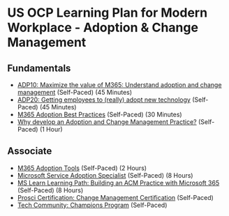 # US OCP Learning Plan for Modern Workplace - Adoption & Change Management

## Fundamentals

* [ADP10: Maximize the value of M365: Understand adoption and change management](https://myignite.techcommunity.microsoft.com/sessions/83882) (Self-Paced) (45 Minutes)
* [ADP20: Getting employees to (really) adopt new technology](https://myignite.techcommunity.microsoft.com/sessions/83883) (Self-Paced) (45 Minutes)
* [M365 Adoption Best Practices](https://query.prod.cms.rt.microsoft.com/cms/api/am/binary/RWqTOD) (Self-Paced) (30 Minutes)
* [Why develop an Adoption and Change Management Practice?](https://www.microsoft.com/microsoft-365/partners/changemanagementframework) (Self-Paced) (1 Hour)

## Associate

* [M365 Adoption Tools](https://resources.techcommunity.microsoft.com/adoption/) (Self-Paced) (2 Hours)
* [Microsoft Service Adoption Specialist](https://www.edx.org/course/microsoft-service-adoption-specialist-2) (Self-Paced) (8 Hours)
* [MS Learn Learning Path: Building an ACM Practice with Microsoft 365](https://partner.microsoft.com/en-us/asset/collection/building-an-adoption-and-change-management-practice-with-microsoft-365#/) (Self-Paced) (8 Hours)
* [Prosci Certification: Change Management Certification](https://www.prosci.com/solutions/training-programs/change-management-certification-program) (Self-Paced)
* [Tech Community: Champions Program](https://www.microsoft.com/en-us/microsoft-365/success/champions?rtc=1) (Self-Paced)
